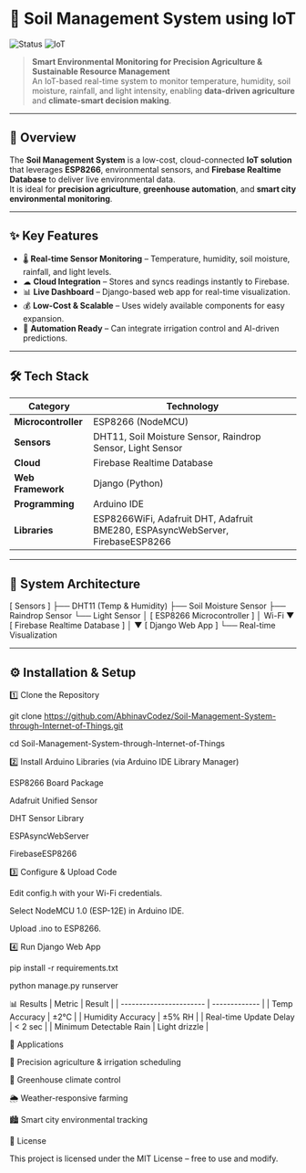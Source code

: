 # 🌱 Soil Management System using IoT

![Status](https://img.shields.io/badge/Status-Completed-brightgreen?style=flat-square)
![IoT](https://img.shields.io/badge/IoT-Enabled-orange?style=flat-square)

> **Smart Environmental Monitoring for Precision Agriculture & Sustainable Resource Management**  
> An IoT-based real-time system to monitor temperature, humidity, soil moisture, rainfall, and light intensity, enabling **data-driven agriculture** and **climate-smart decision making**.

---

## 📌 Overview
The **Soil Management System** is a low-cost, cloud-connected **IoT solution** that leverages **ESP8266**, environmental sensors, and **Firebase Realtime Database** to deliver live environmental data.  
It is ideal for **precision agriculture**, **greenhouse automation**, and **smart city environmental monitoring**.

---

## ✨ Key Features
- 🌡 **Real-time Sensor Monitoring** – Temperature, humidity, soil moisture, rainfall, and light levels.
- ☁ **Cloud Integration** – Stores and syncs readings instantly to Firebase.
- 📊 **Live Dashboard** – Django-based web app for real-time visualization.
- 💰 **Low-Cost & Scalable** – Uses widely available components for easy expansion.
- 🤖 **Automation Ready** – Can integrate irrigation control and AI-driven predictions.

---

## 🛠 Tech Stack

| Category            | Technology |
|--------------------|------------|
| **Microcontroller** | ESP8266 (NodeMCU) |
| **Sensors**         | DHT11, Soil Moisture Sensor, Raindrop Sensor, Light Sensor |
| **Cloud**           | Firebase Realtime Database |
| **Web Framework**   | Django (Python) |
| **Programming**     | Arduino IDE |
| **Libraries**       | ESP8266WiFi, Adafruit DHT, Adafruit BME280, ESPAsyncWebServer, FirebaseESP8266 |

---



## 🧩 System Architecture

[ Sensors ]
   ├── DHT11 (Temp & Humidity)
   ├── Soil Moisture Sensor
   ├── Raindrop Sensor
   └── Light Sensor
       │
[ ESP8266 Microcontroller ]
       │  Wi-Fi
       ▼
[ Firebase Realtime Database ]
       │
       ▼
[ Django Web App ]
   └── Real-time Visualization

---


## ⚙ Installation & Setup



1️⃣ Clone the Repository

git clone https://github.com/AbhinavCodez/Soil-Management-System-through-Internet-of-Things.git

cd Soil-Management-System-through-Internet-of-Things



2️⃣ Install Arduino Libraries (via Arduino IDE Library Manager)

ESP8266 Board Package

Adafruit Unified Sensor

DHT Sensor Library

ESPAsyncWebServer

FirebaseESP8266



3️⃣ Configure & Upload Code

Edit config.h with your Wi-Fi credentials.

Select NodeMCU 1.0 (ESP-12E) in Arduino IDE.

Upload .ino to ESP8266.



4️⃣ Run Django Web App

pip install -r requirements.txt

python manage.py runserver



📊 Results
| Metric                  | Result        |
| ----------------------- | ------------- |
| Temp Accuracy           | ±2°C          |
| Humidity Accuracy       | ±5% RH        |
| Real-time Update Delay  | < 2 sec       |
| Minimum Detectable Rain | Light drizzle |



🎯 Applications

🌾 Precision agriculture & irrigation scheduling

🌱 Greenhouse climate control

🌦 Weather-responsive farming

🏙 Smart city environmental tracking



📜 License

This project is licensed under the MIT License – free to use and modify.
